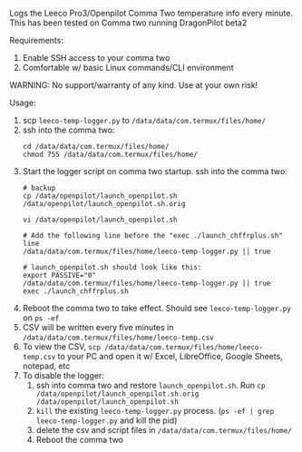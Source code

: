 Logs the Leeco Pro3/Openpilot Comma Two temperature info every minute. This has been tested on Comma two running DragonPilot beta2

Requirements:
1. Enable SSH access to your comma two
1. Comfortable w/ basic Linux commands/CLI environment

WARNING: No support/warranty of any kind.  Use at your own risk!

Usage:
1. scp `leeco-temp-logger.py` to `/data/data/com.termux/files/home/`
1. ssh into the comma two:
    ```
    cd /data/data/com.termux/files/home/
    chmod 755 /data/data/com.termux/files/home/
    ```
1. Start the logger script on comma two startup. ssh into the comma two:
    ```
    # backup
    cp /data/openpilot/launch_openpilot.sh /data/openpilot/launch_openpilot.sh.orig

    vi /data/openpilot/launch_openpilot.sh

    # Add the following line before the "exec ./launch_chffrplus.sh" line
    /data/data/com.termux/files/home/leeco-temp-logger.py || true

    # launch_openpilot.sh should look like this:
    export PASSIVE="0"
    /data/data/com.termux/files/home/leeco-temp-logger.py || true
    exec ./launch_chffrplus.sh
    ```
1. Reboot the comma two to take effect. Should see `leeco-temp-logger.py` on `ps -ef`
1. CSV will be written every five minutes in `/data/data/com.termux/files/home/leeco-temp.csv`
1. To view the CSV, `scp /data/data/com.termux/files/home/leeco-temp.csv` to your PC and open it w/ Excel, LibreOffice, Google Sheets, notepad, etc
1. To disable the logger:
    1. ssh into comma two and restore `launch_openpilot.sh`.  Run `cp /data/openpilot/launch_openpilot.sh.orig /data/openpilot/launch_openpilot.sh`
    1. `kill` the existing `leeco-temp-logger.py` process.  (`ps -ef | grep leeco-temp-logger.py` and kill the pid)
    1. delete the csv and script files in `/data/data/com.termux/files/home/`
    1. Reboot the comma two

